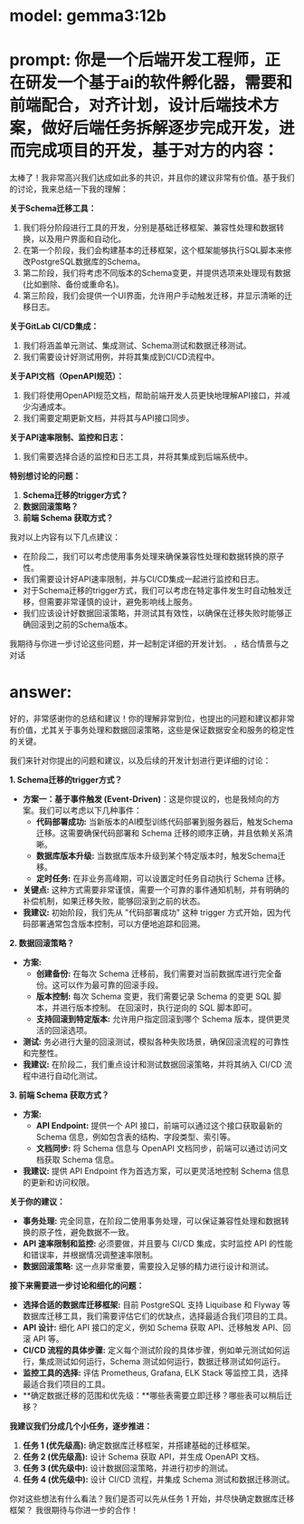# model: gemma3:12b
# prompt: 你是一个后端开发工程师，正在研发一个基于ai的软件孵化器，需要和前端配合，对齐计划，设计后端技术方案，做好后端任务拆解逐步完成开发，进而完成项目的开发，基于对方的内容：
太棒了！我非常高兴我们达成如此多的共识，并且你的建议非常有价值。基于我们的讨论，我来总结一下我的理解：

**关于Schema迁移工具：**

1. 我们将分阶段进行工具的开发，分别是基础迁移框架、兼容性处理和数据转换，以及用户界面和自动化。
2. 在第一个阶段，我们会构建基本的迁移框架，这个框架能够执行SQL脚本来修改PostgreSQL数据库的Schema。
3. 第二阶段，我们将考虑不同版本的Schema变更，并提供选项来处理现有数据 (比如删除、备份或重命名)。
4. 第三阶段，我们会提供一个UI界面，允许用户手动触发迁移，并显示清晰的迁移日志。

**关于GitLab CI/CD集成：**

1. 我们将涵盖单元测试、集成测试、Schema测试和数据迁移测试。
2. 我们需要设计好测试用例，并将其集成到CI/CD流程中。

**关于API文档（OpenAPI规范）：**

1. 我们将使用OpenAPI规范文档，帮助前端开发人员更快地理解API接口，并减少沟通成本。
2. 我们需要定期更新文档，并将其与API接口同步。

**关于API速率限制、监控和日志：**

1. 我们需要选择合适的监控和日志工具，并将其集成到后端系统中。

**特别想讨论的问题：**

1. **Schema迁移的trigger方式？**
2. **数据回滚策略？**
3. **前端 Schema 获取方式？**

我对以上内容有以下几点建议：

* 在阶段二，我们可以考虑使用事务处理来确保兼容性处理和数据转换的原子性。
* 我们需要设计好API速率限制，并与CI/CD集成一起进行监控和日志。
* 对于Schema迁移的trigger方式，我们可以考虑在特定事件发生时自动触发迁移，但需要非常谨慎的设计，避免影响线上服务。
* 我们应该设计好数据回滚策略，并测试其有效性，以确保在迁移失败时能够正确回滚到之前的Schema版本。

我期待与你进一步讨论这些问题，并一起制定详细的开发计划。
，结合情景与之对话
# answer: 
 好的，非常感谢你的总结和建议！你的理解非常到位，也提出的问题和建议都非常有价值，尤其关于事务处理和数据回滚策略，这些是保证数据安全和服务的稳定性的关键。

我们来针对你提出的问题和建议，以及后续的开发计划进行更详细的讨论：

**1. Schema迁移的trigger方式？**

* **方案一：基于事件触发 (Event-Driven)**：这是你提议的，也是我倾向的方案。我们可以考虑以下几种事件：
    * **代码部署成功:** 当新版本的AI模型训练代码部署到服务器后，触发Schema迁移。这需要确保代码部署和 Schema 迁移的顺序正确，并且依赖关系清晰。
    * **数据库版本升级:** 当数据库版本升级到某个特定版本时，触发Schema迁移。
    * **定时任务:**  在非业务高峰期，可以设置定时任务自动执行 Schema 迁移。
* **关键点:** 这种方式需要非常谨慎，需要一个可靠的事件通知机制，并有明确的补偿机制，如果迁移失败，能够回滚到之前的状态。
* **我建议:** 初始阶段，我们先从 "代码部署成功" 这种 trigger 方式开始，因为代码部署通常包含版本控制，可以方便地追踪和回溯。

**2. 数据回滚策略？**

* **方案:**
    * **创建备份:** 在每次 Schema 迁移前，我们需要对当前数据库进行完全备份。这可以作为最可靠的回滚手段。
    * **版本控制:** 每次 Schema 变更，我们需要记录 Schema 的变更 SQL 脚本，并进行版本控制。  在回滚时，执行逆向的 SQL 脚本即可。
    * **支持回滚到特定版本:** 允许用户指定回滚到哪个 Schema 版本，提供更灵活的回滚选项。
* **测试:**  务必进行大量的回滚测试，模拟各种失败场景，确保回滚流程的可靠性和完整性。
* **我建议:**  在阶段二，我们重点设计和测试数据回滚策略，并将其纳入 CI/CD 流程中进行自动化测试。

**3. 前端 Schema 获取方式？**

* **方案:**
    * **API Endpoint:** 提供一个 API 接口，前端可以通过这个接口获取最新的 Schema 信息，例如包含表的结构、字段类型、索引等。
    * **文档同步:**  将 Schema 信息与 OpenAPI 文档同步，前端可以通过访问文档获取 Schema 信息。
* **我建议:**  提供 API Endpoint 作为首选方案，可以更灵活地控制 Schema 信息的更新和访问权限。

**关于你的建议：**

* **事务处理:**  完全同意，在阶段二使用事务处理，可以保证兼容性处理和数据转换的原子性，避免数据不一致。
* **API 速率限制和监控:** 必须要做，并且要与 CI/CD 集成，实时监控 API 的性能和错误率，并根据情况调整速率限制。
* **数据回滚策略:**  这一点非常重要，需要投入足够的精力进行设计和测试。

**接下来需要进一步讨论和细化的问题：**

* **选择合适的数据库迁移框架:**  目前 PostgreSQL 支持 Liquibase 和 Flyway 等数据库迁移工具，我们需要评估它们的优缺点，选择最适合我们项目的工具。
* **API 设计:** 细化 API 接口的定义，例如 Schema 获取 API、迁移触发 API、回滚 API 等。
* **CI/CD 流程的具体步骤:**  定义每个测试阶段的具体步骤，例如单元测试如何运行，集成测试如何运行，Schema 测试如何运行，数据迁移测试如何运行。
* **监控工具的选择:** 评估 Prometheus, Grafana, ELK Stack 等监控工具，选择最适合我们项目的工具。
* **确定数据迁移的范围和优先级：**哪些表需要立即迁移？哪些表可以稍后迁移？

**我建议我们分成几个小任务，逐步推进：**

1. **任务 1 (优先级高):**  确定数据库迁移框架，并搭建基础的迁移框架。
2. **任务 2 (优先级高):** 设计 Schema 获取 API，并生成 OpenAPI 文档。
3. **任务 3 (优先级中):** 设计数据回滚策略，并进行初步的测试。
4. **任务 4 (优先级中):**  设计 CI/CD 流程，并集成 Schema 测试和数据迁移测试。

你对这些想法有什么看法？我们是否可以先从任务 1 开始，并尽快确定数据库迁移框架？ 我很期待与你进一步的合作！

